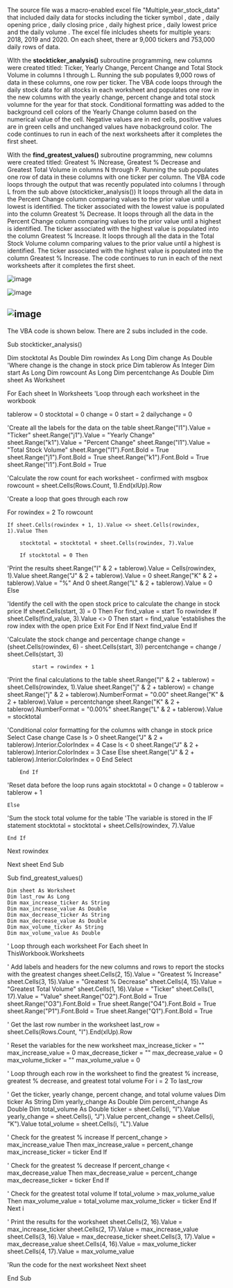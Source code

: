 The source file was a macro-enabled excel file "Multiple_year_stock_data" that included daily data for stocks including the ticker symbol <ticker>, date <date>, daily opening price <open>, daily closing price <close>, daily highest price <high>, daily lowest price <low> and the daily volume <vol>. The excel file inlcludes sheets for multiple years: 2018, 2019 and 2020.  On each sheet, there ar 9,000 tickers and 753,000 daily rows of data.

WIth the **stockticker_analysis()** subroutine programming, new columns were created titled: Ticker, Yearly Change, Percent Change and Total Stock Volume in columns I through L.  Running the sub populates 9,000 rows of data in these columns, one row per ticker.
The VBA code loops through the daily stock data for all stocks in each worksheet and populates one row in the new columns with the yearly change, percent change and total stock volumne for the year for that stock.
Conditional formatting was added to the background cell colors of the Yearly Change column based on the numerical value of the cell.  Negative values are in red cells, positive values are in green cells and unchanged values have nobackground color.
The code continues to run in each of the next worksheets after it completes the first sheet.

With the **find_greatest_values()** subroutine programming, new columns were created titled: Greatest % INcrease, Greatest % Decrease and Greatest Total Volume in columns N through P. Running the sub populates one row of data in these columns with one ticker per column.
The VBA code loops through the output that was recently populated into columns I through L from the sub above (stockticker_analysis())
It loops through all the data in the Percent Change column comparing values to the prior value until a lowest is identified.  The ticker associated with the lowest value is populated into the column Greatest % Decrease.
It loops through all the data in the Percent Change column comparing values to the prior value until a highest is identified.  The ticker associated with the highest value is populated into the column Greatest % Increase.
It loops through all the data in the Total Stock Volume column comparing values to the prior value until a highest is identified.  The ticker associated with the highest value is populated into the column Greatest % Increase.
The code continues to run in each of the next worksheets after it completes the first sheet.
  
  ![image](https://user-images.githubusercontent.com/120672518/230245941-439d7b45-f53e-4fc8-841b-bf32004d578e.png)

  ![image](https://user-images.githubusercontent.com/120672518/230246010-a031d483-2c83-48fe-80e6-6ffa75978782.png)

  ![image](https://user-images.githubusercontent.com/120672518/230246082-813b069e-1e47-4108-b53c-be3a005a2adc.png)
  -------------

  The VBA code is shown below.  There are 2 subs included in the code.
  
Sub stockticker_analysis()

Dim stocktotal As Double
Dim rowindex As Long
Dim change As Double 'Where change is the change in stock price
Dim tablerow As Integer
Dim start As Long
Dim rowcount As Long
Dim percentchange As Double
Dim sheet As Worksheet

For Each sheet In Worksheets 'Loop through each worksheet in the workbook

tablerow = 0
stocktotal = 0
change = 0
start = 2
dailychange = 0

'Create all the labels for the data on the table
sheet.Range("I1").Value = "Ticker"
sheet.Range("j1").Value = "Yearly Change"
sheet.Range("k1").Value = "Percent Change"
sheet.Range("l1").Value = "Total Stock Volume"
sheet.Range("I1").Font.Bold = True
sheet.Range("j1").Font.Bold = True
sheet.Range("k1").Font.Bold = True
sheet.Range("l1").Font.Bold = True

'Calculate the row count for each worksheet - confirmed with msgbox
rowcount = sheet.Cells(Rows.Count, 1).End(xlUp).Row

'Create a loop that goes through each row

For rowindex = 2 To rowcount

    If sheet.Cells(rowindex + 1, 1).Value <> sheet.Cells(rowindex, 1).Value Then
    
        stocktotal = stocktotal + sheet.Cells(rowindex, 7).Value
        
        If stocktotal = 0 Then
        
'Print the results
            sheet.Range("I" & 2 + tablerow).Value = Cells(rowindex, 1).Value
            sheet.Range("J" & 2 + tablerow).Value = 0
            sheet.Range("K" & 2 + tablerow).Value = "%" And 0
            sheet.Range("L" & 2 + tablerow).Value = 0
        Else

'Identify the cell with the open stock price to calculate the change in stock price
            If sheet.Cells(start, 3) = 0 Then
                For find_value = start To rowindex
                    If sheet.Cells(find_value, 3).Value <> 0 Then
                    start = find_value  'establishes the row index with the open price
                    Exit For
                    End If
                Next find_value
            End If
        
'Calculate the stock change and percentage change
            change = (sheet.Cells(rowindex, 6) - sheet.Cells(start, 3))
            percentchange = change / sheet.Cells(start, 3)
            
            start = rowindex + 1
            
'Print the final calculations to the table
            sheet.Range("I" & 2 + tablerow) = sheet.Cells(rowindex, 1).Value
            sheet.Range("j" & 2 + tablerow) = change
            sheet.Range("j" & 2 + tablerow).NumberFormat = "0.00"
            sheet.Range("K" & 2 + tablerow).Value = percentchange
            sheet.Range("K" & 2 + tablerow).NumberFormat = "0.00%"
            sheet.Range("L" & 2 + tablerow).Value = stocktotal
            
'Conditional color formatting for the columns with change in stock price
            Select Case change
                Case Is > 0
                    sheet.Range("J" & 2 + tablerow).Interior.ColorIndex = 4
                Case Is < 0
                    sheet.Range("J" & 2 + tablerow).Interior.ColorIndex = 3
                Case Else
                    sheet.Range("J" & 2 + tablerow).Interior.ColorIndex = 0
            End Select
            
            
        
        End If
        
'Reset data before the loop runs again
    stocktotal = 0
    change = 0
    tablerow = tablerow + 1
    
    Else
    
'Sum the stock total volume for the table
'The variable is stored in the IF statement
    stocktotal = stocktotal + sheet.Cells(rowindex, 7).Value
    
    End If

Next rowindex

Next sheet
End Sub


Sub find_greatest_values()

    Dim sheet As Worksheet
    Dim last_row As Long
    Dim max_increase_ticker As String
    Dim max_increase_value As Double
    Dim max_decrease_ticker As String
    Dim max_decrease_value As Double
    Dim max_volume_ticker As String
    Dim max_volume_value As Double
    
' Loop through each worksheet
    For Each sheet In ThisWorkbook.Worksheets
        
' Add labels and headers for the new columns and rows to report the stocks with the greatest changes
        sheet.Cells(2, 15).Value = "Greatest % Increase"
        sheet.Cells(3, 15).Value = "Greatest % Decrease"
        sheet.Cells(4, 15).Value = "Greatest Total Volume"
        sheet.Cells(1, 16).Value = "Ticker"
        sheet.Cells(1, 17).Value = "Value"
        sheet.Range("O2").Font.Bold = True
        sheet.Range("O3").Font.Bold = True
        sheet.Range("O4").Font.Bold = True
        sheet.Range("P1").Font.Bold = True
        sheet.Range("Q1").Font.Bold = True
        
' Get the last row number in the worksheet
        last_row = sheet.Cells(Rows.Count, "I").End(xlUp).Row
        
' Reset the variables for the new worksheet
        max_increase_ticker = ""
        max_increase_value = 0
        max_decrease_ticker = ""
        max_decrease_value = 0
        max_volume_ticker = ""
        max_volume_value = 0
        
' Loop through each row in the worksheet to find the greatest % increase, greatest % decrease, and greatest total volume
        For i = 2 To last_row

' Get the ticker, yearly change, percent change, and total volume values
            Dim ticker As String
            Dim yearly_change As Double
            Dim percent_change As Double
            Dim total_volume As Double
            ticker = sheet.Cells(i, "I").Value
            yearly_change = sheet.Cells(i, "J").Value
            percent_change = sheet.Cells(i, "K").Value
            total_volume = sheet.Cells(i, "L").Value
            
' Check for the greatest % increase
            If percent_change > max_increase_value Then
                max_increase_value = percent_change
                max_increase_ticker = ticker
            End If
            
' Check for the greatest % decrease
            If percent_change < max_decrease_value Then
                max_decrease_value = percent_change
                max_decrease_ticker = ticker
            End If
            
' Check for the greatest total volume
            If total_volume > max_volume_value Then
                max_volume_value = total_volume
                max_volume_ticker = ticker
            End If
        Next i
        
' Print the results for the worksheet
        sheet.Cells(2, 16).Value = max_increase_ticker
        sheet.Cells(2, 17).Value = max_increase_value
        sheet.Cells(3, 16).Value = max_decrease_ticker
        sheet.Cells(3, 17).Value = max_decrease_value
        sheet.Cells(4, 16).Value = max_volume_ticker
        sheet.Cells(4, 17).Value = max_volume_value
    
'Run the code for the next worksheet
    Next sheet

End Sub
